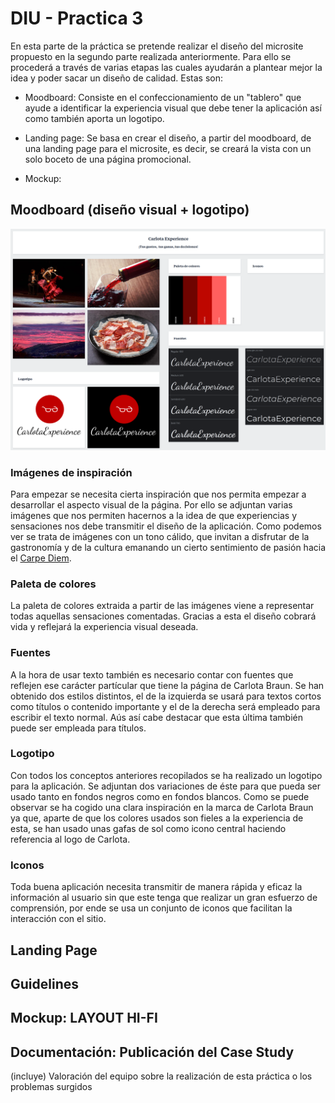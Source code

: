 # DIU - Practica 3

En esta parte de la práctica se pretende realizar el diseño del microsite propuesto en la segundo parte realizada anteriormente. Para ello se procederá a través de varias etapas las cuales ayudarán a plantear mejor la idea y poder sacar un diseño de calidad. Estas son:

- Moodboard: Consiste en el confeccionamiento de un "tablero" que ayude a identificar la experiencia visual que debe tener la aplicación así como también aporta un logotipo.

- Landing page: Se basa en crear el diseño, a partir del moodboard, de una landing page para el microsite, es decir, se creará la vista con un solo boceto de una página promocional.

- Mockup: 

## Moodboard (diseño visual + logotipo)   

<img src="../img/moodboard1.png"/>

### Imágenes de inspiración

Para empezar se necesita cierta inspiración que nos permita empezar a desarrollar el aspecto visual de la página. Por ello se adjuntan varias imágenes que nos permiten hacernos a la idea de que experiencias y sensaciones nos debe transmitir el diseño de la aplicación. Como podemos ver se trata de imágenes con un tono cálido, que invitan a disfrutar de la gastronomía y de la cultura emanando un cierto sentimiento de pasión hacia el <u>Carpe Diem</u>.

### Paleta de colores

La paleta de colores extraida a partir de las imágenes viene a representar todas aquellas sensaciones comentadas. Gracias a esta el diseño cobrará vida y reflejará la experiencia visual deseada.

### Fuentes

A la hora de usar texto también es necesario contar con fuentes que reflejen ese carácter partícular que tiene la página de Carlota Braun. Se han obtenido dos estilos distintos, el de la izquierda se usará para textos cortos como títulos o contenido importante y el de la derecha será empleado para escribir el texto normal. Aús así cabe destacar que esta última también puede ser empleada para títulos.

### Logotipo

Con todos los conceptos anteriores recopilados se ha realizado un logotipo para la aplicación. Se adjuntan dos variaciones de éste para que pueda ser usado tanto en fondos negros como en fondos blancos. Como se puede observar se ha cogido una clara inspiración en la marca de Carlota Braun ya que, aparte de que los colores usados son fieles a la experiencia de esta, se han usado unas gafas de sol como icono central haciendo referencia al logo de Carlota.

### Iconos

Toda buena aplicación necesita transmitir de manera rápida y eficaz la información al usuario sin que este tenga que realizar un gran esfuerzo de comprensión, por ende se usa un conjunto de iconos que facilitan la interacción con el sitio.

## Landing Page

## Guidelines

## Mockup: LAYOUT HI-FI

## Documentación: Publicación del Case Study


(incluye) Valoración del equipo sobre la realización de esta práctica o los problemas surgidos
 
